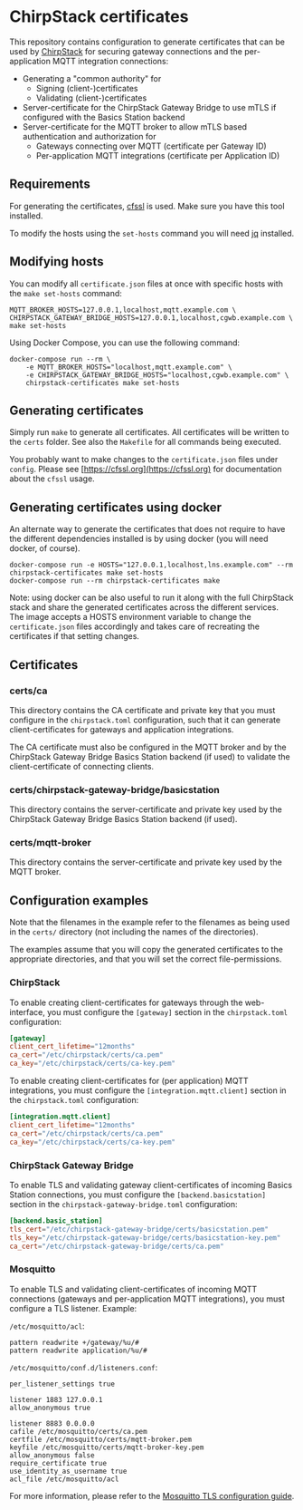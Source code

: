 # ChirpStack certificates

This repository contains configuration to generate certificates that can be
used by [ChirpStack](https://www.chirpstack.io/) for securing gateway
connections and the per-application MQTT integration connections:

* Generating a "common authority" for
  * Signing (client-)certificates
  * Validating (client-)certificates
* Server-certificate for the ChirpStack Gateway Bridge to use mTLS if configured with the Basics Station backend
* Server-certificate for the MQTT broker to allow mTLS based authentication and authorization for
  * Gateways connecting over MQTT (certificate per Gateway ID)
  * Per-application MQTT integrations (certificate per Application ID)

## Requirements

For generating the certificates, [cfssl](https://github.com/cloudflare/cfssl)
is used. Make sure you have this tool installed.

To modify the hosts using the `set-hosts` command you will need
[jq](https://stedolan.github.io/jq/) installed.

## Modifying hosts

You can modify all `certificate.json` files at once with specific hosts with the
`make set-hosts` command:

```
MQTT_BROKER_HOSTS=127.0.0.1,localhost,mqtt.example.com \
CHIRPSTACK_GATEWAY_BRIDGE_HOSTS=127.0.0.1,localhost,cgwb.example.com \
make set-hosts
```

Using Docker Compose, you can use the following command:

```
docker-compose run --rm \
    -e MQTT_BROKER_HOSTS="localhost,mqtt.example.com" \
    -e CHIRPSTACK_GATEWAY_BRIDGE_HOSTS="localhost,cgwb.example.com" \
    chirpstack-certificates make set-hosts
```

## Generating certificates

Simply run `make` to generate all certificates. All certificates will be
written to the `certs` folder. See also the `Makefile` for all commands
being executed.

You probably want to make changes to the `certificate.json` files under
`config`. Please see [https://cfssl.org](https://cfssl.org) for documentation
about the `cfssl` usage.

## Generating certificates using docker

An alternate way to generate the certificates that does not require to have the
different dependencies installed is by using docker (you will need docker, of course).

```
docker-compose run -e HOSTS="127.0.0.1,localhost,lns.example.com" --rm chirpstack-certificates make set-hosts
docker-compose run --rm chirpstack-certificates make
```

Note: using docker can be also useful to run it along with the full ChirpStack stack and
share the generated certificates across the different services. 
The image accepts a HOSTS environment variable to change the `certificate.json` files
accordingly and takes care of recreating the certificates if that setting changes.

## Certificates

### certs/ca

This directory contains the CA certificate and private key that you must configure
in the `chirpstack.toml` configuration, such that it can generate
client-certificates for gateways and application integrations. 

The CA certificate must also be configured in the MQTT broker and by the
ChirpStack Gateway Bridge Basics Station backend (if used) to validate the
client-certificate of connecting clients.

### certs/chirpstack-gateway-bridge/basicstation

This directory contains the server-certificate and private key used by the
ChirpStack Gateway Bridge Basics Station backend (if used). 

### certs/mqtt-broker

This directory contains the server-certificate and private key used by the
MQTT broker.

## Configuration examples

Note that the filenames in the example refer to the filenames as being used
in the `certs/` directory (not including the names of the directories).

The examples assume that you will copy the generated certificates to the
appropriate directories, and that you will set the correct file-permissions.

### ChirpStack

To enable creating client-certificates for gateways through the web-interface,
you must configure the `[gateway]` section in the `chirpstack.toml`
configuration:

```toml
[gateway]
client_cert_lifetime="12months"
ca_cert="/etc/chirpstack/certs/ca.pem"
ca_key="/etc/chirpstack/certs/ca-key.pem"
```

To enable creating client-certificates for (per application) MQTT integrations,
you must configure the `[integration.mqtt.client]` section in the
`chirpstack.toml` configuration:

```toml
[integration.mqtt.client]
client_cert_lifetime="12months"
ca_cert="/etc/chirpstack/certs/ca.pem"
ca_key="/etc/chirpstack/certs/ca-key.pem"
```

### ChirpStack Gateway Bridge

To enable TLS and validating gateway client-certificates of incoming
Basics Station connections, you must configure the
`[backend.basicstation]` section in the `chirpstack-gateway-bridge.toml`
configuration:

```toml
[backend.basic_station]
tls_cert="/etc/chirpstack-gateway-bridge/certs/basicstation.pem"
tls_key="/etc/chirpstack-gateway-bridge/certs/basicstation-key.pem"
ca_cert="/etc/chirpstack-gateway-bridge/certs/ca.pem"
```

### Mosquitto

To enable TLS and validating client-certificates of incoming MQTT connections
(gateways and per-application MQTT integrations), you must configure a TLS
listener. Example:

`/etc/mosquitto/acl`:

```
pattern readwrite +/gateway/%u/#
pattern readwrite application/%u/#
```

`/etc/mosquitto/conf.d/listeners.conf`:

```
per_listener_settings true

listener 1883 127.0.0.1
allow_anonymous true

listener 8883 0.0.0.0
cafile /etc/mosquitto/certs/ca.pem
certfile /etc/mosquitto/certs/mqtt-broker.pem
keyfile /etc/mosquitto/certs/mqtt-broker-key.pem
allow_anonymous false
require_certificate true
use_identity_as_username true
acl_file /etc/mosquitto/acl
```

For more information, please refer to the [Mosquitto TLS configuration guide](https://www.chirpstack.io/docs/guides/mosquitto-tls-configuration.html).